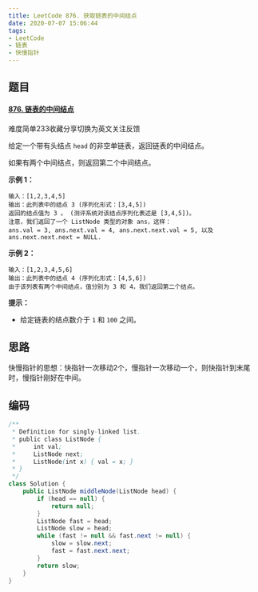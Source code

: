 ```yaml
---
title: LeetCode 876. 获取链表的中间结点
date: 2020-07-07 15:06:44
tags:
- LeetCode
- 链表
- 快慢指针
---
```




## 题目

#### [876. 链表的中间结点](https://leetcode-cn.com/problems/middle-of-the-linked-list/)

难度简单233收藏分享切换为英文关注反馈

给定一个带有头结点 `head` 的非空单链表，返回链表的中间结点。

如果有两个中间结点，则返回第二个中间结点。

 

**示例 1：**

```
输入：[1,2,3,4,5]
输出：此列表中的结点 3 (序列化形式：[3,4,5])
返回的结点值为 3 。 (测评系统对该结点序列化表述是 [3,4,5])。
注意，我们返回了一个 ListNode 类型的对象 ans，这样：
ans.val = 3, ans.next.val = 4, ans.next.next.val = 5, 以及 ans.next.next.next = NULL.
```

**示例 2：**

```
输入：[1,2,3,4,5,6]
输出：此列表中的结点 4 (序列化形式：[4,5,6])
由于该列表有两个中间结点，值分别为 3 和 4，我们返回第二个结点。
```

 

**提示：**

- 给定链表的结点数介于 `1` 和 `100` 之间。



## 思路

快慢指针的思想：快指针一次移动2个，慢指针一次移动一个，则快指针到末尾时，慢指针刚好在中间。



## 编码

```java
/**
 * Definition for singly-linked list.
 * public class ListNode {
 *     int val;
 *     ListNode next;
 *     ListNode(int x) { val = x; }
 * }
 */
class Solution {
	public ListNode middleNode(ListNode head) {
		if (head == null) {
			return null;
		}
		ListNode fast = head;
		ListNode slow = head;
		while (fast != null && fast.next != null) {
			slow = slow.next;
			fast = fast.next.next;
		}
		return slow;
	}
}
```